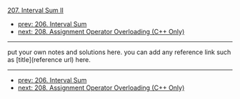 [207. Interval Sum II](http://www.lintcode.com/problem/interval-sum-ii)

- [prev: 206. Interval Sum](206-interval-sum.md)
- [next: 208. Assignment Operator Overloading (C++ Only)](208-assignment-operator-overloading-c-only.md)

---

put your own notes and solutions here.
you can add any reference link such as [title](reference url) here.

---

- [prev: 206. Interval Sum](206-interval-sum.md)
- [next: 208. Assignment Operator Overloading (C++ Only)](208-assignment-operator-overloading-c-only.md)
